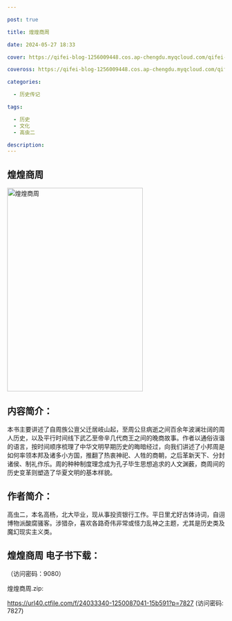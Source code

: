 ```yaml
---

post: true

title: 煌煌商周

date: 2024-05-27 18:33

cover: https://qifei-blog-1256009448.cos.ap-chengdu.myqcloud.com/qifei-blog/65ee6b0d9f345e8d03829e46.jpg

coveross: https://qifei-blog-1256009448.cos.ap-chengdu.myqcloud.com/qifei-blog/65ee6b0d9f345e8d03829e46.jpg

categories:

  - 历史传记

tags:

  - 历史
  - 文化
  - 高虫二

description:
---
```


## 煌煌商周
<img alt="煌煌商周 " class="aligncenter loaded" data-was-processed="true" decoding="async" fetchpriority="high" height="471" src="https://qifei-blog-1256009448.cos.ap-chengdu.myqcloud.com/qifei-blog/65ee6b0d9f345e8d03829e46.jpg" style="cursor: zoom-in;" width="314"/>

## 内容简介：

本书主要讲述了自周族公亶父迁居岐山起，至周公旦病逝之间百余年波澜壮阔的周人历史，以及平行时间线下武乙至帝辛几代商王之间的晚商故事。作者以通俗诙谐的语言，按时间顺序梳理了中华文明早期历史的晦暗经过，向我们讲述了小邦周是如何率领本邦及诸多小方国，推翻了热衷神祀、人牲的商朝，之后革新天下、分封诸侯、制礼作乐。周的种种制度理念成为孔子毕生思想追求的人文渊薮，商周间的历史变革则塑造了华夏文明的基本样貌。

## 作者简介：

高虫二，本名高杨，北大毕业，现从事投资银行工作。平日里尤好古体诗词，自诩博物派酸腐骚客。涉猎杂，喜欢各路奇伟非常或怪力乱神之主题，尤其是历史类及魔幻现实主义类。

## 煌煌商周 电子书下载：

 （访问密码：9080）

煌煌商周.zip: 

https://url40.ctfile.com/f/24033340-1250087041-15b591?p=7827 (访问密码: 7827)
